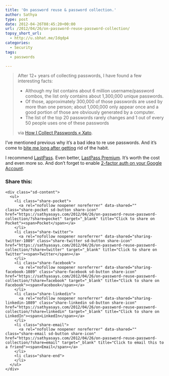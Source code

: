 ```yaml
---
title: 'On password reuse & password collection.'
author: Sathya
type: post
date: 2012-04-26T08:45:20+00:00
url: /2012/04/26/on-password-reuse-password-collection/
topsy_short_url:
  - http://u.sbhat.me/Idqdp4
categories:
  - Security
tags:
  - passwords

---
```

> After 12+ years of collecting passwords, I have found a few interesting facts:
> 
>   * Although my list contains about 6 million username/password combos, the list only contains about 1,300,000 unique passwords.
>   * Of those, approximately 300,000 of those passwords are used by more than one person; about 1,000,000 only appear once and a good portion of those are obviously generated by a computer.
>   * The list of the top 20 passwords rarely changes and 1 out of every 50 people uses one of these passwords
> 
> via [How I Collect Passwords « Xato][1].

I&#8217;ve mentioned previous why it&#8217;s a bad idea to re use passwords. And it&#8217;s come to <a href="http://techie-buzz.com/gmail/how-playstation-network-attack-password-reuse-and-unmonitored-account-resulted-in-mass-phishing.html" target="_blank">bite me long after getting</a> rid of the habit.

I recommend <a href="http://lastpass.com/" target="_blank">LastPass</a>. Even better, <a href="https://lastpass.com/features_joinpremium.php" target="_blank">LastPass Premium</a>. It&#8217;s worth the cost and even more so. And don&#8217;t forget to enable <a href="http://www.codinghorror.com/blog/2012/04/make-your-email-hacker-proof.html" target="_blank">2-factor auth on your Google Account</a>.

<div class="sharedaddy sd-sharing-enabled">
  <div class="robots-nocontent sd-block sd-social sd-social-icon-text sd-sharing">
    <h3 class="sd-title">
      Share this:
    </h3>
    
    <div class="sd-content">
      <ul>
        <li class="share-pocket">
          <a rel="nofollow noopener noreferrer" data-shared="" class="share-pocket sd-button share-icon" href="https://sathyasays.com/2012/04/26/on-password-reuse-password-collection/?share=pocket" target="_blank" title="Click to share on Pocket"><span>Pocket</span></a>
        </li>
        <li class="share-twitter">
          <a rel="nofollow noopener noreferrer" data-shared="sharing-twitter-1089" class="share-twitter sd-button share-icon" href="https://sathyasays.com/2012/04/26/on-password-reuse-password-collection/?share=twitter" target="_blank" title="Click to share on Twitter"><span>Twitter</span></a>
        </li>
        <li class="share-facebook">
          <a rel="nofollow noopener noreferrer" data-shared="sharing-facebook-1089" class="share-facebook sd-button share-icon" href="https://sathyasays.com/2012/04/26/on-password-reuse-password-collection/?share=facebook" target="_blank" title="Click to share on Facebook"><span>Facebook</span></a>
        </li>
        <li class="share-linkedin">
          <a rel="nofollow noopener noreferrer" data-shared="sharing-linkedin-1089" class="share-linkedin sd-button share-icon" href="https://sathyasays.com/2012/04/26/on-password-reuse-password-collection/?share=linkedin" target="_blank" title="Click to share on LinkedIn"><span>LinkedIn</span></a>
        </li>
        <li class="share-email">
          <a rel="nofollow noopener noreferrer" data-shared="" class="share-email sd-button share-icon" href="https://sathyasays.com/2012/04/26/on-password-reuse-password-collection/?share=email" target="_blank" title="Click to email this to a friend"><span>Email</span></a>
        </li>
        <li class="share-end">
        </li>
      </ul>
    </div>
  </div>
</div>

 [1]: http://xato.net/passwords/how-i-collect-passwords